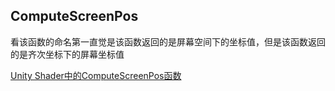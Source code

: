 ## ComputeScreenPos  

看该函数的命名第一直觉是该函数返回的是屏幕空间下的坐标值，但是该函数返回的是齐次坐标下的屏幕坐标值

[Unity Shader中的ComputeScreenPos函数](https://www.jianshu.com/p/df878a386bec)
